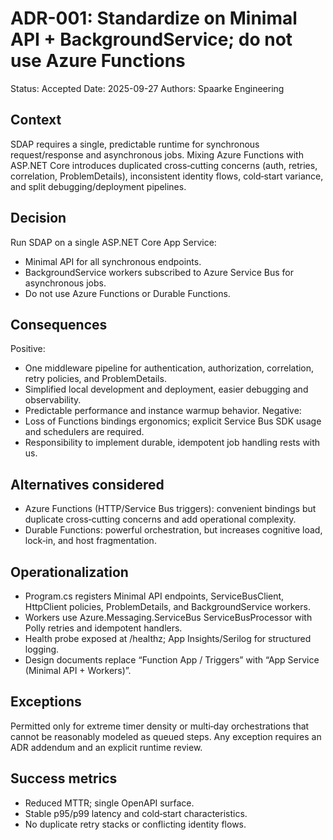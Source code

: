 # ADR-001: Standardize on Minimal API + BackgroundService; do not use Azure Functions
Status: Accepted
Date: 2025-09-27
Authors: Spaarke Engineering

## Context
SDAP requires a single, predictable runtime for synchronous request/response and asynchronous jobs. Mixing Azure Functions with ASP.NET Core introduces duplicated cross‑cutting concerns (auth, retries, correlation, ProblemDetails), inconsistent identity flows, cold‑start variance, and split debugging/deployment pipelines.

## Decision
Run SDAP on a single ASP.NET Core App Service:
- Minimal API for all synchronous endpoints.
- BackgroundService workers subscribed to Azure Service Bus for asynchronous jobs.
- Do not use Azure Functions or Durable Functions.

## Consequences
Positive:
- One middleware pipeline for authentication, authorization, correlation, retry policies, and ProblemDetails.
- Simplified local development and deployment, easier debugging and observability.
- Predictable performance and instance warmup behavior.
Negative:
- Loss of Functions bindings ergonomics; explicit Service Bus SDK usage and schedulers are required.
- Responsibility to implement durable, idempotent job handling rests with us.

## Alternatives considered
- Azure Functions (HTTP/Service Bus triggers): convenient bindings but duplicate cross‑cutting concerns and add operational complexity.
- Durable Functions: powerful orchestration, but increases cognitive load, lock‑in, and host fragmentation.

## Operationalization
- Program.cs registers Minimal API endpoints, ServiceBusClient, HttpClient policies, ProblemDetails, and BackgroundService workers.
- Workers use Azure.Messaging.ServiceBus ServiceBusProcessor with Polly retries and idempotent handlers.
- Health probe exposed at /healthz; App Insights/Serilog for structured logging.
- Design documents replace “Function App / Triggers” with “App Service (Minimal API + Workers)”.

## Exceptions
Permitted only for extreme timer density or multi‑day orchestrations that cannot be reasonably modeled as queued steps. Any exception requires an ADR addendum and an explicit runtime review.

## Success metrics
- Reduced MTTR; single OpenAPI surface.
- Stable p95/p99 latency and cold‑start characteristics.
- No duplicate retry stacks or conflicting identity flows.
